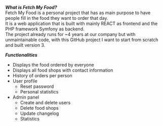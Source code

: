 ***What is Fetch My Food?***  
Fetch My Food is a personal project that has as main purpose to have people fill in the food they want to order that day.  
It is a web application that is built with mainly REACT as frontend and the PHP framework Symfony as backend.  
The project already runs for ~4 years at our company but with unmaintainable code, with this GitHub project I want to start from scratch and built version 3.  

  
***Functionalities***  
* Displays the food ordered by everyone
* Displays all food shops with contact information
* History of orders per person
* User profile
  * Reset password
  * Personal statistics
* Admin panel
  * Create and delete users
  * Delete food shops
  * Update changelog
  * Statistics

